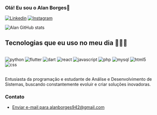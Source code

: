 ### Olá! Eu sou o Alan Borges👋

[![Linkedin](    https://img.shields.io/badge/LinkedIn-0077B5?style=for-the-badge&logo=linkedin&logoColor=white)]()
[![Instagram](https://img.shields.io/badge/Instagram-E4405F?style=for-the-badge&logo=instagram&logoColor=white)](https://www.instagram.com/alan_.borges)

![Alan GitHub stats](https://github-readme-stats.vercel.app/api?username=alanborgess&show_icons=true&theme=blue-green)


## Tecnologias que eu uso no meu dia 🚀🧑‍💻

<div style="display: inline_block"><br/>
    <img aling="center" alt="python" src="https://img.shields.io/badge/Python-3776AB?style=for-the-badge&logo=python&logoColor=white" />
    <img aling="center" alt="flutter" src="https://img.shields.io/badge/Flutter-02569B?style=for-the-badge&logo=flutter&logoColor=white" />
    <img aling="center" alt="dart" src="https://img.shields.io/badge/Dart-0175C2?style=for-the-badge&logo=dart&logoColor=white" />
    <img aling="center" alt="react" src="https://img.shields.io/badge/React-20232A?style=for-the-badge&logo=react&logoColor=61DAFB" />
    <img aling="center" alt="javascript" src="https://img.shields.io/badge/JavaScript-F7DF1E?style=for-the-badge&logo=javascript&logoColor=black" />
    <img aling="center" alt="php" src="https://img.shields.io/badge/PHP-777BB4?style=for-the-badge&logo=php&logoColor=white" />
    <img aling="center" alt="mysql" src="https://img.shields.io/badge/MySQL-005C84?style=for-the-badge&logo=mysql&logoColor=white" />
    <img aling="center" alt="html5" src="https://img.shields.io/badge/HTML5-E34F26?style=for-the-badge&logo=html5&logoColor=white" />
    <img aling="center" alt="css" src="https://img.shields.io/badge/CSS3-1572B6?style=for-the-badge&logo=css3&logoColor=white" />
</div><br/>

Entusiasta da programação e estudante de Análise e Desenvolvimento de Sistemas, buscando constantemente evoluir e criar soluções inovadoras.

### Contato
- <a href="mailto:alanborges942@gmail.com">Enviar e-mail para alanborges942@gmail.com</a>
